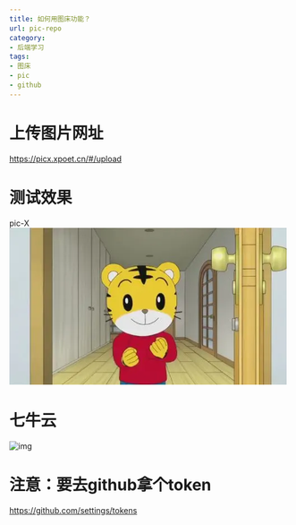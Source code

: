 ```yaml
---
title: 如何用图床功能？
url: pic-repo
category:
- 后端学习
tags:
- 图床
- pic
- github
---
```


# 上传图片网址
https://picx.xpoet.cn/#/upload

# 测试效果
pic-X 
![img](https://raw.githubusercontent.com/linxz-coder/picx-images-hosting/master/20240918/qiaohu.3uu8vtvx6uy0.webp)

# 七牛云
![img](http://image.linxz.online/robot_reading.png)

# 注意：要去github拿个token
https://github.com/settings/tokens
